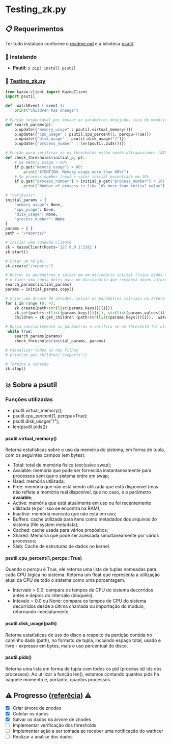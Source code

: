 # Testing_zk.py
## :clipboard: Requerimentos
Ter tudo instalado conforme o [readme.md](https://github.com/rarants/Estudo_Zookeeper_Kazoo/blob/main/README.md) e a bilioteca [psutil](https://psutil.readthedocs.io/en/latest/).
### :wrench: Instalando
- **Psutil:** `$ pip3 install psutil`
### :paperclip: [Testing_zk.py](./Testing_zk.py) 
```python
from kazoo.client import KazooClient
import psutil

def  watchEvent ( event ): 
    print("Children has change")
    
# Função responsável por buscar os parâmetros desejados (uso de memória, de cpu, de disco e o número de processos)
def search_params(p):
    p.update({"memory_usage" : psutil.virtual_memory()})
    p.update({"cpu_usage" : psutil.cpu_percent(1, percpu=True)})
    p.update({"disk_usage" : psutil.disk_usage("/")})
    p.update({"process_number" : len(psutil.pids())})

# Função para verificar se os thresholds estão sendo ultrapassados (AINDA NÃO TESTADA = é só o "algoritmo")
def check_thresholds(initial_p, p):
    # Se memory_usage > 80%
    if p.get("memory_usage") > 80:
        print("ATENTION: Memory usage more than 80%!")
    # Se process_number (now) > valor inicial encontrado em 10%
    if p.get("process_number") > initial_p.get("process_number") + 10:
        print("Number of process is like 10% more than initial value")

# "Variáveis"
initial_params = {
    "memory_usage": None, 
    "cpu_usage": None, 
    "disk_usage": None, 
    "process_number": None
}
params = { }
path = "/reports/"

# Iniciar uma conexão Cliente
zk = KazooClient(hosts='127.0.0.1:2181')
zk.start()

# Criar um nó pai
zk.create("/reports")

# Buscar os parâmetros e salvar em um dicionário inicial (cujos dados não irão ser alterados para referência)
# e fazer uma cópia deles para um diciconário que receberá novos valores ao passar do tempo
search_params(initial_params)
params = initial_params.copy()

# Criar uma árvore de zenodes, salvar os parâmetros iniciais na árvore e setar um watcher # (ainda não funcional)
for i in range (0, 4):
    zk.create(path+str(list(params.keys())[i]))
    zk.set(path+str(list(params.keys())[i]), str(list(params.values())[i]).encode('utf-8'))
    children = zk.get_children (path+str(list(params.keys())[i]),  watch = watchEvent)

# Busca constantemente os parâmetros e verifica se um threshold foi ultrapassado
 while True:
    search_params(params)
    check_thresholds(initial_params, params)

# Visualizar todos os nós filhos
# print(zk.get_children("/reports"))

# Termina a conexão
zk.stop()
```
## :boom: Sobre a psutil
### Funções utilizadas
- psutil.virtual_memory();
- psutil.cpu_percent(1, percpu=True);
- psutil.disk_usage("/");
- len(psutil.pids())
#### psutil.virtual_memory()
Retorna estatísticas sobre o uso da memória do sistema, em forma de tupla, com os seguintes campos (em bytes):
- Total: total de memória física (exclusive swap);
- Avaiable: memória que pode ser fornecida instantaneamente para processos sem que o sistema entre em swap;
- Used: memória utilizada;
- Free: memória que não está sendo utilizada que está disponível (mas não reflete a memória real disponível, que no caso, é o  parâmetro **avaiable**;
- Active: memória que está atualmente em uso ou foi recentemente utilizada (e por isso se encontra na RAM);
- Inactive: memória marcada que não está em uso;
- Buffers: cache utilizada para itens como metadados dos arquivos do sistema (file system metadata);
- Cached: cache usada para vários propósitos;
- Shared: Memória que pode ser acessada simultaneamente por vários processos;
- Slab: Cache de estruturas de dados no kernel.
#### psutil.cpu_percent(1, percpu=True)
Quando o percpu é True, ele retorna uma lista de tuplas nomeadas para cada CPU lógica no sistema.
Retorna um float que representa a utilização atual da CPU de todo o sistema como uma porcentagem. 
- Intervalo > 0.0: compara os tempos de CPU do sistema decorridos antes e depois do intervalo (bloqueio). 
- Intevalo = 0.0 ou None: compara os tempos de CPU do sistema decorridos desde a última chamada ou importação do módulo, retornando imediatamente. 
#### psutil.disk_usage(path)
Retorna estatísticas de uso do disco a respeito da partição contida no caminho dado (path), no formato de tupla, incluindo espaço total, usado e livre - expresso em bytes, mais o uso percentual do disco. 
#### psutil.pids()
Retorna uma lista em forma de tupla com todos os pid (process id/ ids dos processos). Ao utilizar a função len(), estamos contando quantos pids há naquele momento e, portanto, quantos processos.
## :warning: Progresso ([referêcia](https://kazoo.readthedocs.io/en/latest/)) :warning: 
- [X] Criar árvore de znodes
- [X] Coletar os dados
- [X] Salvar os dados na árvore de znodes
- [ ] Implementar verificação dos thresholds
- [ ] Implementar ação a ser tomada ao receber uma notificação do wathcer
- [ ] Realizar a análise dos dados
